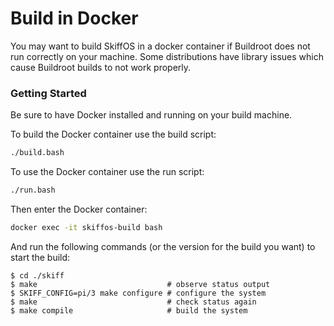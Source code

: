 # Build in Docker

You may want to build SkiffOS in a docker container if Buildroot does not run
correctly on your machine. Some distributions have library issues which cause
Buildroot builds to not work properly.

### Getting Started

Be sure to have Docker installed and running on your build machine.

To build the Docker container use the build script:

```sh
./build.bash
```

To use the Docker container use the run script:

```sh
./run.bash
```

Then enter the Docker container:

```sh
docker exec -it skiffos-build bash
```

And run the following commands (or the version for the build you want) to start the build:

```
$ cd ./skiff
$ make                             # observe status output
$ SKIFF_CONFIG=pi/3 make configure # configure the system
$ make                             # check status again
$ make compile                     # build the system
```
